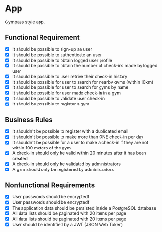 # App

Gympass style app.

## Functional Requirement

- [x] It should be possible to sign-up an user
- [x] It should be possible to authenticate an user
- [x] It should be possible to obtain logged user profile
- [x] It should be possible to obtain the number of check-ins made by logged user
- [x] It should be possible to user retrive their check-in history
- [x] It should be possible for user to search for nearby gyms (within 10km)
- [x] It should be possible for user to search for gyms by name
- [x] It should be possible for user made check-in in a gym
- [x] It should be possible to validate user check-in
- [x] It should be possible to register a gym

## Business Rules

- [x] It shouldn't be possible to register with a duplicated email
- [x] It shouldn't be possible to make more than ONE check-in per day
- [x] It shouldn't be possible for a user to make a check-in if they are not within 100 meters of the gym
- [x] A check-in should only be valid within 20 minutes after it has been created
- [x] A check-in should only be validated by administrators
- [x] A gym should only be registered by administrators

## Nonfunctional Requirements

- [x] User passwords should be encryptedf
- [x] User passwords should be encryptedf
- [x] The application data should be persisted inside a PostgreSQL database
- [x] All data lists should be paginated with 20 items per page
- [x] All data lists should be paginated with 20 items per page
- [x] User should be identified by a JWT (JSON Web Token)
